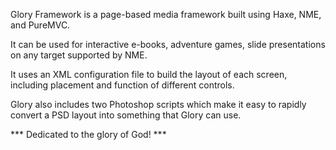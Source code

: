 Glory Framework is a page-based media framework built using Haxe, NME, and PureMVC. 

It can be used for interactive e-books, adventure games, slide presentations on any target supported by NME.

It uses an XML configuration file to build the layout of each screen, including placement and function of different controls.

Glory also includes two Photoshop scripts which make it easy to rapidly convert a PSD layout into something that Glory can use. 


*** Dedicated to the glory of God! ***